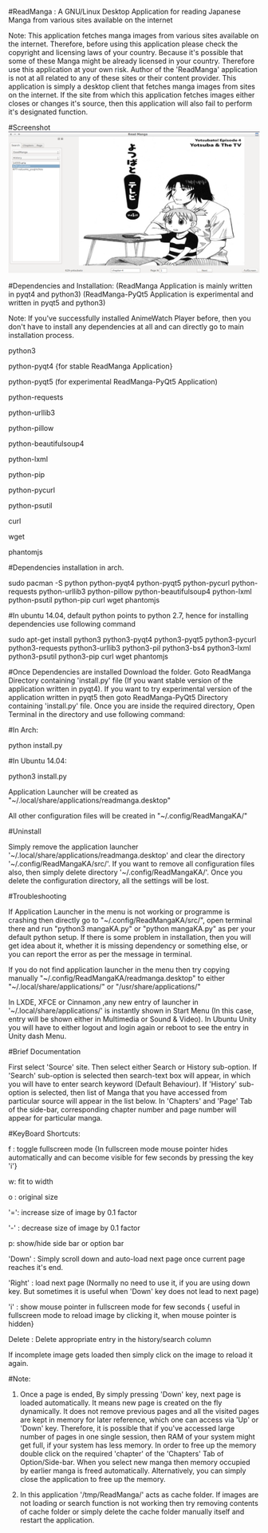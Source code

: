 ﻿#ReadManga :  A GNU/Linux Desktop Application for reading Japanese Manga from various sites available on the internet

Note: This application fetches manga images from various sites available on the internet.
Therefore, before using this application please check the copyright and licensing laws of your country. Because it's possible that some of these Manga might be already licensed in your country. Therefore use this application at your own risk. Author of the 'ReadManga' application is not at all related to any of these sites or their content provider. This application is simply a desktop client that fetches manga images from sites on the internet. If the site from which this application fetches images either closes or changes it's source, then this application will also fail to perform it's designated function. 

#Screenshot
![ReadManga](/Images/sample.png)

#Dependencies and Installation:
(ReadManga Application is mainly written in pyqt4 and python3)
(ReadManga-PyQt5 Application is experimental and written in pyqt5 and python3)

Note: If you've successfully installed AnimeWatch Player before, then you don't have to install any dependencies at all and can directly go to main installation process.

python3

python-pyqt4 {for stable ReadManga Application}

python-pyqt5 (for experimental ReadManga-PyQt5 Application)

python-requests

python-urllib3

python-pillow

python-beautifulsoup4

python-lxml

python-pip

python-pycurl

python-psutil

curl

wget

phantomjs

#Dependencies installation in arch.

sudo pacman -S python python-pyqt4 python-pyqt5 python-pycurl python-requests python-urllib3 python-pillow python-beautifulsoup4 python-lxml python-psutil python-pip curl wget phantomjs



#In ubuntu 14.04, default python points to python 2.7, hence for installing dependencies use following command

sudo apt-get install python3 python3-pyqt4 python3-pyqt5 python3-pycurl python3-requests python3-urllib3 python3-pil python3-bs4 python3-lxml python3-psutil python3-pip curl wget phantomjs



#Once Dependencies are installed Download the folder. Goto ReadManga Directory containing 'install.py' file (If you want stable version of the application written in pyqt4). If you want to try experimental version of the application written in pyqt5 then goto ReadManga-PyQt5 Directory containing 'install.py' file. 
Once you are inside the required directory, Open Terminal in the directory and use following command:

#In Arch:

python install.py

#In Ubuntu 14.04:

python3 install.py

Application Launcher will be created as "~/.local/share/applications/readmanga.desktop"

All other configuration files will be created in "~/.config/ReadMangaKA/"



#Uninstall

Simply remove the application launcher '~/.local/share/applications/readmanga.desktop' and clear the directory '~/.config/ReadMangaKA/src/'. If you want to remove all configuration files also, then simply delete directory '~/.config/ReadMangaKA/'. Once you delete the configuration directory, all the settings will be lost.

#Troubleshooting

If Application Launcher in the menu is not working or programme is crashing then directly go to "~/.config/ReadMangaKA/src/", open terminal there and run "python3 mangaKA.py" or "python mangaKA.py" as per your default python setup. If there is some problem in installation, then you will get idea about it, whether it is missing dependency or something else, or you can report the error as per the message in terminal.

If you do not find application launcher in the menu then try copying manually "~/.config/ReadMangaKA/readmanga.desktop" to either "~/.local/share/applications/" or "/usr/share/applications/"

In LXDE, XFCE or Cinnamon ,any new entry of launcher in '~/.local/share/applications/' is instantly shown in Start Menu (In this case, entry will be shown either in Multimedia or Sound & Video). In Ubuntu Unity you will have to either logout and login again or reboot to see the entry in Unity dash Menu.





#Brief Documentation

First select 'Source' site. Then select either Search or History sub-option. If 'Search' sub-option is selected then search-text box will appear, in which you will have to enter search keyword (Default Behaviour). If 'History' sub-option is selected, then list of Manga that you have accessed from particular  source will appear in the list below. In 'Chapters' and 'Page' Tab of the side-bar, corresponding chapter number and page number will appear for particular manga.

#KeyBoard Shortcuts:


f :  toggle fullscreen mode {In fullscreen mode mouse pointer hides automatically and can become visible for few seconds by pressing the key 'i'}

w:  fit to width

o :  original size

'=': increase size of image by 0.1 factor

'-' : decrease size of image by 0.1 factor

p:   show/hide side bar or option bar

'Down' : Simply scroll down and auto-load next page once current page reaches it's end.

'Right' : load next page (Normally no need to use it, if you are using down key. But sometimes it is useful when 'Down' key does not lead to next page)

'i' : show mouse pointer in fullscreen mode for few seconds { useful in fullscreen mode to reload image by clicking it, when mouse pointer is hidden}

Delete : Delete appropriate entry in the history/search column

If incomplete image gets loaded then simply click on the image to reload it again.

#Note: 

1. Once a page is ended, By simply pressing 'Down' key, next page is loaded automatically. It means new page is created on the fly dynamically. It does not remove previous pages and all the visited pages are kept in memory for later reference, which one can access via 'Up' or 'Down' key. Therefore, it is possible that if you've accessed large number of pages in one single session, then RAM of your system might get full, if your system has less memory. In order to free up the memory double click on the required 'chapter' of the 'Chapters' Tab of Option/Side-bar. When you select new manga then memory occupied by earlier manga is freed automatically. Alternatively, you can simply close the application to free up the memory.
 
2. In this application '/tmp/ReadManga/' acts as cache folder. If images are not loading or search function is not working then try removing contents of cache folder or simply delete the cache folder manually itself and restart the application.
